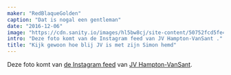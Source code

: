 ```yaml
---
maker: "RedBlaqueGolden"
caption: "Dat is nogal een gentleman"
date: "2016-12-06"
image: "https://cdn.sanity.io/images/hl5bw8cj/site-content/50752fcd5fe40123200407c57a60a483a4c83efc-1080x1080.jpg"
intro: "Deze foto komt van de Instagram feed van JV Hampton-VanSant ."
title: "Kijk gewoon hoe blij JV is met zijn Simon hemd"
---
```



Deze foto komt van [de Instagram feed](https://www.instagram.com/p/BNsGBSVho4u/)  van [JV Hampton-VanSant](http://jvhvs.com/).

